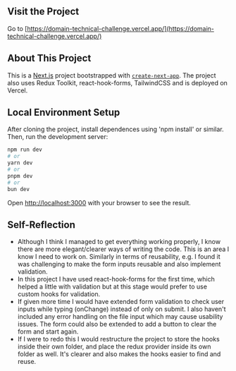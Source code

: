 ## Visit the Project
Go to [https://domain-technical-challenge.vercel.app/](https://domain-technical-challenge.vercel.app/)

## About This Project
This is a [Next.js](https://nextjs.org/) project bootstrapped with [`create-next-app`](https://github.com/vercel/next.js/tree/canary/packages/create-next-app). The project also uses Redux Toolkit, react-hook-forms, TailwindCSS and is deployed on Vercel.

## Local Environment Setup

After cloning the project, install dependences using 'npm install' or similar.
Then, run the development server:

```bash
npm run dev
# or
yarn dev
# or
pnpm dev
# or
bun dev
```

Open [http://localhost:3000](http://localhost:3000) with your browser to see the result.


## Self-Reflection

- Although I think I managed to get everything working properly, I know there are more elegant/clearer ways of writing the code. This is an area I know I need to work on. Similarly in terms of reusability, e.g. I found it was challenging to make the form inputs reusable and also implement validation. 
- In this project I have used react-hook-forms for the first time, which helped a little with validation but at this stage would prefer to use custom hooks for validation.
- If given more time I would have extended form validation to check user inputs while typing (onChange) instead of only on submit. I also haven't included any error handling on the file input which may cause usability issues. The form could also be extended to add a button to clear the form and start again. 
- If I were to redo this I would restructure the project to store the hooks inside their own folder, and place the redux provider inside its own folder as well. It's clearer and also makes the hooks easier to find and reuse. 

